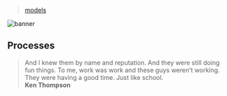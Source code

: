 > [models](../)

![banner](/computing/photos/banner.png)

## Processes

> And I knew them by name and reputation. And they were still doing fun things. To me, work was work and these guys weren’t working. They were having a good time. Just like school.  
> **Ken Thompson**
